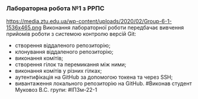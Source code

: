 ### Лабораторна робота №1 з РРПС
https://media.ztu.edu.ua/wp-content/uploads/2020/02/Group-6-1-1536x465.png 
Виконання лабораторної роботи передбачає вивчення прийомів роботи з системою контролю версій Git:
+ створення віддаленого репозиторію;
+ клонування віддаленого репозиторію;
+ виконання комітів;
+ створення гілок та перемикання між ними;
+ виконання комітів у різних гілках;
+ аутентифікація на GitHub за допомогою токена та через SSH;
+ вивантаження локального репозиторію на GitHub.
#Виконав студент Муковоз В.С. групи:
 #ІПЗм-22-1

